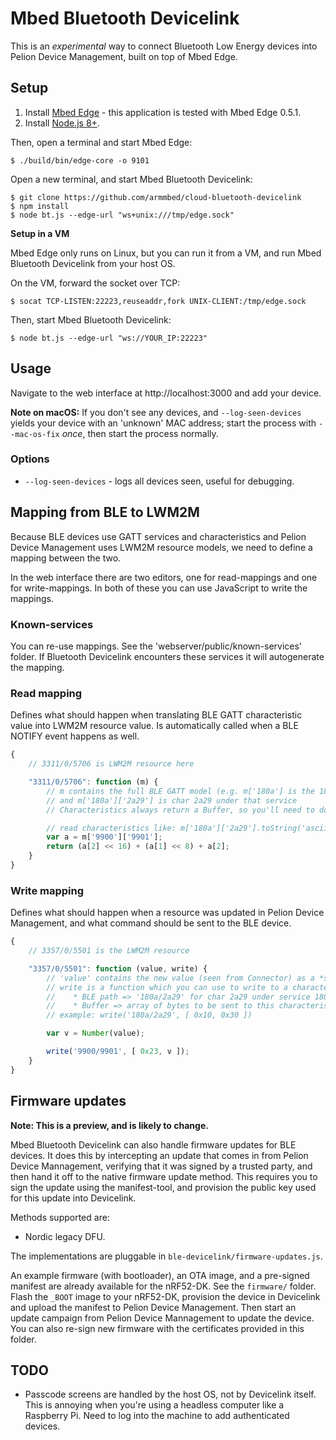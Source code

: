 # Mbed Bluetooth Devicelink

This is an *experimental* way to connect Bluetooth Low Energy devices into Pelion Device Management, built on top of Mbed Edge.

## Setup

1. Install [Mbed Edge](https://github.com/armmbed/mbed-edge) - this application is tested with Mbed Edge 0.5.1.
1. Install [Node.js 8+](https://nodejs.org/en/).

Then, open a terminal and start Mbed Edge:

```
$ ./build/bin/edge-core -o 9101
```

Open a new terminal, and start Mbed Bluetooth Devicelink:

```
$ git clone https://github.com/armmbed/cloud-bluetooth-devicelink
$ npm install
$ node bt.js --edge-url "ws+unix:///tmp/edge.sock"
```

**Setup in a VM**

Mbed Edge only runs on Linux, but you can run it from a VM, and run Mbed Bluetooth Devicelink from your host OS.

On the VM, forward the socket over TCP:

```
$ socat TCP-LISTEN:22223,reuseaddr,fork UNIX-CLIENT:/tmp/edge.sock
```

Then, start Mbed Bluetooth Devicelink:

```
$ node bt.js --edge-url "ws://YOUR_IP:22223"
```

## Usage

Navigate to the web interface at http://localhost:3000 and add your device.

**Note on macOS:** If you don't see any devices, and `--log-seen-devices` yields your device with an 'unknown' MAC address; start the process with `--mac-os-fix` *once*, then start the process normally.

### Options

* `--log-seen-devices` - logs all devices seen, useful for debugging.

## Mapping from BLE to LWM2M

Because BLE devices use GATT services and characteristics and Pelion Device Management uses LWM2M resource models, we need to define a mapping between the two.

In the web interface there are two editors, one for read-mappings and one for write-mappings. In both of these you can use JavaScript to write the mappings.

### Known-services

You can re-use mappings. See the 'webserver/public/known-services' folder. If Bluetooth Devicelink encounters these services it will autogenerate the mapping.

### Read mapping

Defines what should happen when translating BLE GATT characteristic value into LWM2M resource value. Is automatically called when a BLE NOTIFY event happens as well.

```js
{
    // 3311/0/5706 is LWM2M resource here

    "3311/0/5706": function (m) {
        // m contains the full BLE GATT model (e.g. m['180a'] is the 180a service)
        // and m['180a']['2a29'] is char 2a29 under that service
        // Characteristics always return a Buffer, so you'll need to do some work to 'un-buffer' it.

        // read characteristics like: m['180a']['2a29'].toString('ascii'))
        var a = m['9900']['9901'];
        return (a[2] << 16) + (a[1] << 8) + a[2];
    }
}
```

### Write mapping

Defines what should happen when a resource was updated in Pelion Device Management, and what command should be sent to the BLE device.

```js
{
    // 3357/0/5501 is the LWM2M resource

    "3357/0/5501": function (value, write) {
        // 'value' contains the new value (seen from Connector) as a *string*
        // write is a function which you can use to write to a characteristic. it has 2 arguments
        //    * BLE path => '180a/2a29' for char 2a29 under service 180a
        //    * Buffer => array of bytes to be sent to this characteristic
        // example: write('180a/2a29', [ 0x10, 0x30 ])

        var v = Number(value);

        write('9900/9901', [ 0x23, v ]);
    }
}
```

## Firmware updates

**Note: This is a preview, and is likely to change.**

Mbed Bluetooth Devicelink can also handle firmware updates for BLE devices. It does this by intercepting an update that comes in from Pelion Device Mannagement, verifying that it was signed by a trusted party, and then hand it off to the native firmware update method. This requires you to sign the update using the manifest-tool, and provision the public key used for this update into Devicelink.

Methods supported are:

* Nordic legacy DFU.

The implementations are pluggable in `ble-devicelink/firmware-updates.js`.

An example firmware (with bootloader), an OTA image, and a pre-signed manifest are already available for the nRF52-DK. See the `firmware/` folder. Flash the `_BOOT` image to your nRF52-DK, provision the device in Devicelink and upload the manifest to Pelion Device Management. Then start an update campaign from Pelion Device Mannagement to update the device. You can also re-sign new firmware with the certificates provided in this folder.

## TODO

* Passcode screens are handled by the host OS, not by Devicelink itself. This is annoying when you're using a headless computer like a Raspberry Pi. Need to log into the machine to add authenticated devices.

